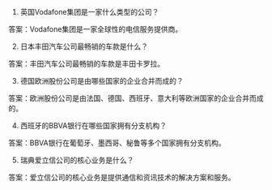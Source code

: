 

1. 英国Vodafone集团是一家什么类型的公司？ 

答案：Vodafone集团是一家全球性的电信服务提供商。

2. 日本丰田汽车公司最畅销的车款是什么？ 

答案：丰田汽车公司最畅销的车款是丰田卡罗拉。

3. 德国欧洲股份公司是由哪些国家的企业合并而成的？

答案：欧洲股份公司是由法国、德国、西班牙、意大利等欧洲国家的企业合并而成的。 

4. 西班牙的BBVA银行在哪些国家拥有分支机构？

答案：BBVA银行在葡萄牙、墨西哥、秘鲁等多个国家拥有分支机构。 

5. 瑞典爱立信公司的核心业务是什么？

答案：爱立信公司的核心业务是提供通信和资讯技术的解决方案和服务。